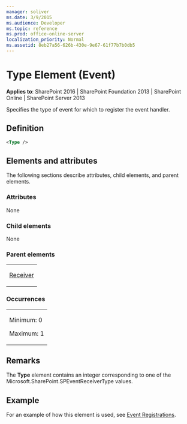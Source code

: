 ```yaml
---
manager: soliver
ms.date: 3/9/2015
ms.audience: Developer
ms.topic: reference
ms.prod: office-online-server
localization_priority: Normal
ms.assetid: 8eb27a56-626b-430e-9e67-61f77b7b0db5
---
```


# Type Element (Event)

**Applies to**: SharePoint 2016 | SharePoint Foundation 2013 | SharePoint Online | SharePoint Server 2013

Specifies the type of event for which to register the event handler.

## Definition

```XML
<Type />
```

## Elements and attributes

The following sections describe attributes, child elements, and parent elements.

### Attributes

None

### Child elements

None

### Parent elements

<table>
<colgroup>
<col width="100%" />
</colgroup>
<tbody>
<tr class="odd">
<td align="left"><p><a href="receiver-element-event.md">Receiver</a></p></td>
</tr>
</tbody>
</table>

### Occurrences

<table>
<colgroup>
<col width="100%" />
</colgroup>
<tbody>
<tr class="odd">
<td align="left"><p>Minimum: 0</p>
<p>Maximum: 1</p></td>
</tr>
</tbody>
</table>

## Remarks

The **Type** element contains an integer corresponding to one of the <span sdata="cer" target="T:Microsoft.SharePoint.SPEventReceiverType"><span class="nolink">Microsoft.SharePoint.SPEventReceiverType</span></span> values.

## Example

For an example of how this element is used, see [Event Registrations](event-registrations.md).








